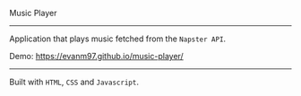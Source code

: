 ﻿Music Player

---
Application that plays music fetched from the `Napster API`.

Demo: https://evanm97.github.io/music-player/

---
Built with `HTML`, `CSS` and `Javascript`.
